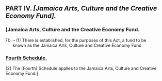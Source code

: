 ## PART IV.  *[Jamaica Arts, Culture and the Creative Economy Fund].* 
### [Jamaica Arts, Culture and the Creative Economy Fund.
70.  –  (1)   There is established, for the purposes of this Act, a fund to be known as the Jamaica Arts, Culture and Creative Economy Fund.
### [Fourth Schedule.]()
(2)   The [Fourth] Schedule applies to the Jamaica Arts, Culture and Creative Economy Fund.] 

